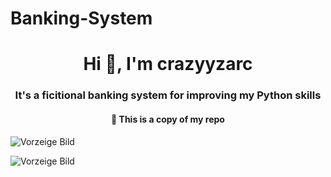 # Banking-System

<h1 align="center">Hi 👋, I'm crazyyzarc</h1>
<h3 align="center">It's a ficitional banking system for improving my Python skills </h3>
<h4 align="center">🔭 This is a copy of my repo</h4>

![Vorzeige Bild](https://ibb.co/sQ268F8)


![Vorzeige Bild](https://ibb.co/w0N1VNT)
